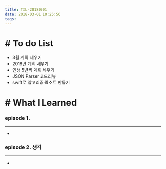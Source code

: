 ```yaml
---
title: TIL-20180301
date: 2018-03-01 10:25:56
tags: 
---
```


# # To do List

- 3월 계획 세우기
- 2018년 계획 세우기
- 인생 5년씩 계획 세우기
- JSON Parser 코드리뷰
- swift로 알고리즘 퀵소트 만들기



# # What I Learned

### episode 1.

---

-


### episode 2. 생각

---

- 
